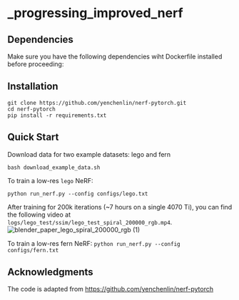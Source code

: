 # _progressing_improved_nerf

## Dependencies
Make sure you have the following dependencies wiht Dockerfile installed before proceeding:

## Installation
```
git clone https://github.com/yenchenlin/nerf-pytorch.git
cd nerf-pytorch
pip install -r requirements.txt
```

## Quick Start
Download data for two example datasets: lego and fern
```
bash download_example_data.sh
```
To train a low-res `lego` NeRF:
```
python run_nerf.py --config configs/lego.txt
```

After training for 200k iterations (~7 hours on a single 4070 Ti), you can find the following video at `logs/lego_test/ssim/lego_test_spiral_200000_rgb.mp4`.
![blender_paper_lego_spiral_200000_rgb (1)](https://github.com/nasigang/-progressing-improved_nerf/assets/112176462/fe807f08-01d5-4a33-bfc9-dbe8c9078187)



To train a low-res fern NeRF:
`python run_nerf.py --config configs/fern.txt`

## Acknowledgments
The code is adapted from https://github.com/yenchenlin/nerf-pytorch
